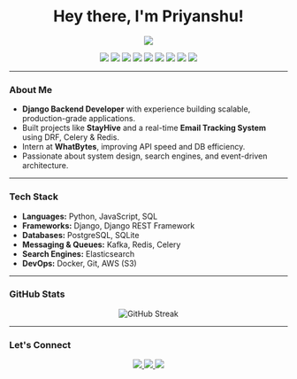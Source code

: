 <h1 align="center">Hey there, I'm Priyanshu!</h1>
<p align="center">
  <img src="https://readme-typing-svg.herokuapp.com?lines=Backend+Engineer;Django+DRF+Expert;Celery+%26+Redis+Lover;Kafka+%7C+Elasticsearch+%7C+Docker+Fan;Always+Learning+%F0%9F%92%AB&center=true&width=500&height=45">
</p>

<p align="center">
  <img src="https://img.shields.io/badge/Python-3776AB?style=for-the-badge&logo=python&logoColor=white"/>
  <img src="https://img.shields.io/badge/Django-092E20?style=for-the-badge&logo=django&logoColor=white"/>
  <img src="https://img.shields.io/badge/DRF-black?style=for-the-badge&logo=django&logoColor=red"/>
  <img src="https://img.shields.io/badge/PostgreSQL-316192?style=for-the-badge&logo=postgresql&logoColor=white"/>
  <img src="https://img.shields.io/badge/Redis-DC382D?style=for-the-badge&logo=redis&logoColor=white"/>
  <img src="https://img.shields.io/badge/Celery-37814A?style=for-the-badge&logo=celery&logoColor=white"/>
  <img src="https://img.shields.io/badge/Kafka-231F20?style=for-the-badge&logo=apachekafka&logoColor=white"/>
  <img src="https://img.shields.io/badge/Elasticsearch-005571?style=for-the-badge&logo=elasticsearch&logoColor=white"/>
  <img src="https://img.shields.io/badge/Docker-2496ED?style=for-the-badge&logo=docker&logoColor=white"/>
</p>

---

### **About Me**

- **Django Backend Developer** with experience building scalable, production-grade applications.
- Built projects like **StayHive** and a real-time **Email Tracking System** using DRF, Celery & Redis.
- Intern at **WhatBytes**, improving API speed and DB efficiency.
- Passionate about system design, search engines, and event-driven architecture.

---

### **Tech Stack**

- **Languages:** Python, JavaScript, SQL  
- **Frameworks:** Django, Django REST Framework  
- **Databases:** PostgreSQL, SQLite  
- **Messaging & Queues:** Kafka, Redis, Celery  
- **Search Engines:** Elasticsearch  
- **DevOps:** Docker, Git, AWS (S3)

---

### **GitHub Stats**

<p align="center">
  <img src="https://github-readme-streak-stats.herokuapp.com/?user=priyanshu69code&theme=default" alt="GitHub Streak"/>
</p>

---

### **Let's Connect**

<p align="center">
  <a href="https://www.linkedin.com/in/priyanshukumar69" target="_blank">
    <img src="https://img.shields.io/badge/LinkedIn-blue?style=for-the-badge&logo=linkedin&logoColor=white"/>
  </a>
  <a href="mailto:your.email@example.com">
    <img src="https://img.shields.io/badge/Email-D14836?style=for-the-badge&logo=gmail&logoColor=white"/>
  </a>
  <a href="https://github.com/priyanshu69code" target="_blank">
    <img src="https://img.shields.io/badge/GitHub-000000?style=for-the-badge&logo=github&logoColor=white"/>
  </a>
</p>
